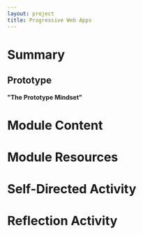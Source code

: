 ```yaml
---
layout: project
title: Progressive Web Apps
---
```


# Summary

## Prototype

**"The Prototype Mindset"**

# Module Content

# Module Resources

# Self-Directed Activity

# Reflection Activity
